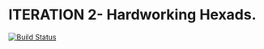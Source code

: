 # ITERATION 2- Hardworking Hexads.

[![Build Status](https://travis-ci.org/ahnafy/iteration-2-Hardworking-Hexads.svg?branch=master)](https://travis-ci.org/ahnafy/iteration-2-Hardworking-Hexads)
